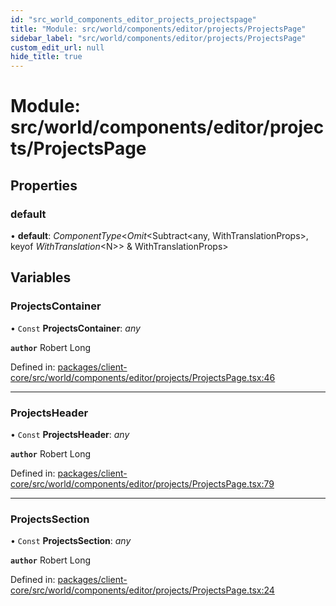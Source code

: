 ```yaml
---
id: "src_world_components_editor_projects_projectspage"
title: "Module: src/world/components/editor/projects/ProjectsPage"
sidebar_label: "src/world/components/editor/projects/ProjectsPage"
custom_edit_url: null
hide_title: true
---
```


# Module: src/world/components/editor/projects/ProjectsPage

## Properties

### default

• **default**: *ComponentType*<*Omit*<Subtract<any, WithTranslationProps\>, keyof *WithTranslation*<N\>\> & WithTranslationProps\>

## Variables

### ProjectsContainer

• `Const` **ProjectsContainer**: *any*

**`author`** Robert Long

Defined in: [packages/client-core/src/world/components/editor/projects/ProjectsPage.tsx:46](https://github.com/xr3ngine/xr3ngine/blob/673ad6a5f/packages/client-core/src/world/components/editor/projects/ProjectsPage.tsx#L46)

___

### ProjectsHeader

• `Const` **ProjectsHeader**: *any*

**`author`** Robert Long

Defined in: [packages/client-core/src/world/components/editor/projects/ProjectsPage.tsx:79](https://github.com/xr3ngine/xr3ngine/blob/673ad6a5f/packages/client-core/src/world/components/editor/projects/ProjectsPage.tsx#L79)

___

### ProjectsSection

• `Const` **ProjectsSection**: *any*

**`author`** Robert Long

Defined in: [packages/client-core/src/world/components/editor/projects/ProjectsPage.tsx:24](https://github.com/xr3ngine/xr3ngine/blob/673ad6a5f/packages/client-core/src/world/components/editor/projects/ProjectsPage.tsx#L24)
